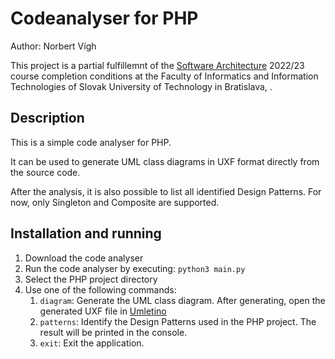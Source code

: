 # Codeanalyser for PHP

Author: Norbert Vígh

This project is a partial fulfillemnt of the [Software Architecture](http://fiit.sk/~vranic/as/) 2022/23 course
completion
conditions at the Faculty of Informatics and
Information Technologies of Slovak University of Technology in Bratislava, .

## Description

This is a simple code analyser for PHP.

It can be used to generate UML class diagrams in UXF format directly from the source code.

After the analysis, it is also possible to list all identified Design Patterns. For now, only Singleton and Composite
are supported.

## Installation and running

1. Download the code analyser
2. Run the code analyser by executing: `python3 main.py`
3. Select the PHP project directory
4. Use one of the following commands:
    1. `diagram`: Generate the UML class diagram. After generating, open the generated UXF file
       in [Umletino](https://www.umletino.com/)
    2. `patterns`: Identify the Design Patterns used in the PHP project. The result will be printed in the console.
    3. `exit`: Exit the application.